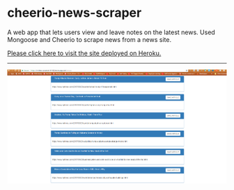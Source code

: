 # cheerio-news-scraper

 A web app that lets users view and leave notes on the latest news. Used Mongoose and Cheerio to scrape news from a news site.
 
 [Please click here to visit the site deployed on Heroku.](https://limitless-savannah-91182.herokuapp.com/scrape)

***

![News Scraper](newscraper.PNG)
